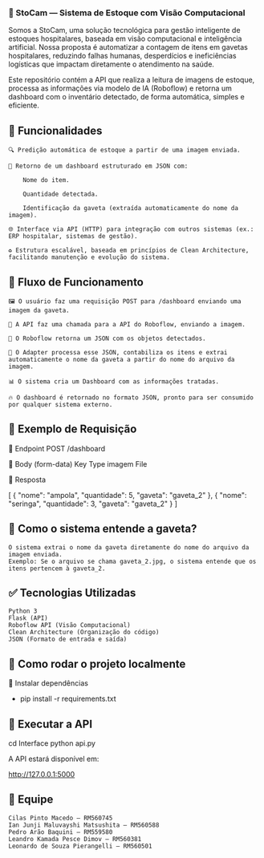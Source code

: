 
### 🏥 StoCam — Sistema de Estoque com Visão Computacional
Somos a StoCam, uma solução tecnológica para gestão inteligente de estoques hospitalares, baseada em visão computacional e inteligência artificial. Nossa proposta é automatizar a contagem de itens em gavetas hospitalares, reduzindo falhas humanas, desperdícios e ineficiências logísticas que impactam diretamente o atendimento na saúde.

Este repositório contém a API que realiza a leitura de imagens de estoque, processa as informações via modelo de IA (Roboflow) e retorna um dashboard com o inventário detectado, de forma automática, simples e eficiente.

## 🚀 Funcionalidades

    🔍 Predição automática de estoque a partir de uma imagem enviada.

    📄 Retorno de um dashboard estruturado em JSON com:

        Nome do item.

        Quantidade detectada.

        Identificação da gaveta (extraída automaticamente do nome da imagem).

    🌐 Interface via API (HTTP) para integração com outros sistemas (ex.: ERP hospitalar, sistemas de gestão).

    ♻️ Estrutura escalável, baseada em princípios de Clean Architecture, facilitando manutenção e evolução do sistema.

## 🔗 Fluxo de Funcionamento

    🖼️ O usuário faz uma requisição POST para /dashboard enviando uma imagem da gaveta.

    🔗 A API faz uma chamada para a API do Roboflow, enviando a imagem.

    🧠 O Roboflow retorna um JSON com os objetos detectados.

    🔧 O Adapter processa esse JSON, contabiliza os itens e extrai automaticamente o nome da gaveta a partir do nome do arquivo da imagem.

    📊 O sistema cria um Dashboard com as informações tratadas.

    🔥 O dashboard é retornado no formato JSON, pronto para ser consumido por qualquer sistema externo.

## 🎯 Exemplo de Requisição

🔸 Endpoint
  POST /dashboard

🔸 Body (form-data)
  Key Type
  imagem  File

🔸 Resposta

  [
    {
      "nome": "ampola",
      "quantidade": 5,
      "gaveta": "gaveta_2"
    },
    {
      "nome": "seringa",
      "quantidade": 3,
      "gaveta": "gaveta_2"
    }
  ]

## 📸 Como o sistema entende a gaveta?

    O sistema extrai o nome da gaveta diretamente do nome do arquivo da imagem enviada.
    Exemplo: Se o arquivo se chama gaveta_2.jpg, o sistema entende que os itens pertencem à gaveta_2.

## ✅ Tecnologias Utilizadas

    Python 3
    Flask (API)
    Roboflow API (Visão Computacional)
    Clean Architecture (Organização do código)
    JSON (Formato de entrada e saída)

## 🏁 Como rodar o projeto localmente

  🔧 Instalar dependências

  - pip install -r requirements.txt


## 🚀 Executar a API

  cd Interface
  python api.py

  A API estará disponível em:

  http://127.0.0.1:5000

## 👥 Equipe

    Cilas Pinto Macedo — RM560745
    Ian Junji Maluvayshi Matsushita — RM560588
    Pedro Arão Baquini — RM559580
    Leandro Kamada Pesce Dimov — RM560381
    Leonardo de Souza Pierangelli — RM560501